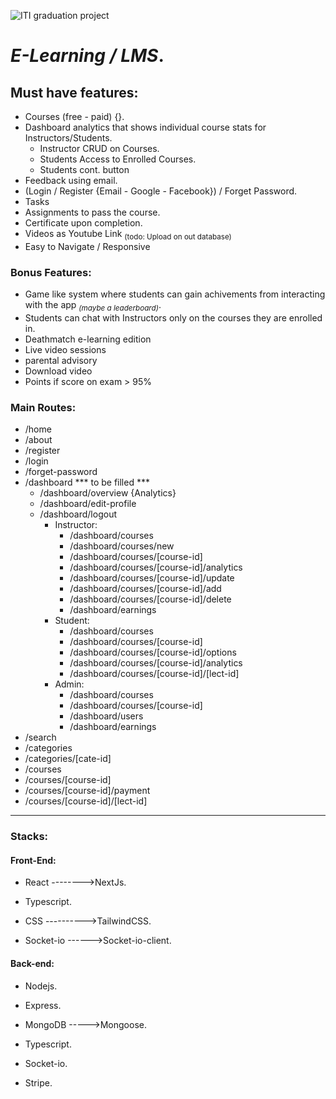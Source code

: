 
![ITI graduation project](https://pps.whatsapp.net/v/t61.24694-24/310861688_861288728332667_2611192479083902775_n.jpg?ccb=11-4&oh=01_AdTfYfcJR7HQC9upsOCnP0IbqR668bwmlTn7ehG5w-DIdQ&oe=63C774C6)
# ***E-Learning / LMS***.

## Must have features:
- Courses (free - paid) {}.
- Dashboard analytics that shows individual course stats for Instructors/Students.
  - Instructor CRUD on Courses.
  - Students Access to Enrolled Courses.
  - Students cont. button
- Feedback using email.
- (Login / Register {Email - Google - Facebook}) / Forget Password.
- Tasks
- Assignments to pass the course.
- Certificate upon completion.
- Videos as Youtube Link <sub>(todo: Upload on out database)</sub>
- Easy to Navigate / Responsive

### Bonus Features:
- Game like system where students can gain achivements from interacting with the app *<sub>(maybe a leaderboard)</sub>*.
- Students can chat with Instructors only on the courses they are enrolled in.
- Deathmatch e-learning edition
- Live video sessions
- parental advisory
- Download video
- Points if score on exam > 95%

### Main Routes:
- /home
- /about
- /register
- /login
- /forget-password
- /dashboard *** to be filled ***
  - /dashboard/overview {Analytics}
  - /dashboard/edit-profile
  - /dashboard/logout
    - Instructor:
      - /dashboard/courses
      - /dashboard/courses/new
      - /dashboard/courses/[course-id]
      - /dashboard/courses/[course-id]/analytics
      - /dashboard/courses/[course-id]/update
      - /dashboard/courses/[course-id]/add
      - /dashboard/courses/[course-id]/delete
      - /dashboard/earnings
    - Student:
      - /dashboard/courses
      - /dashboard/courses/[course-id]
      - /dashboard/courses/[course-id]/options
      - /dashboard/courses/[course-id]/analytics
      - /dashboard/courses/[course-id]/[lect-id]
    - Admin:
      - /dashboard/courses
      - /dashboard/courses/[course-id]
      - /dashboard/users
      - /dashboard/earnings
- /search
- /categories
- /categories/[cate-id]
- /courses
- /courses/[course-id]
- /courses/[course-id]/payment
- /courses/[course-id]/[lect-id]

---------------------------
### Stacks:
#### Front-End:
- React -------->NextJs.

- Typescript.

- CSS ---------->TailwindCSS.

- Socket-io ------>Socket-io-client.

#### Back-end:
- Nodejs.

- Express.

- MongoDB ----->Mongoose.

- Typescript.

- Socket-io.

- Stripe.
